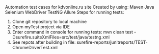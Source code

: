 Automation test cases for kdvonline.ru site
Created by using:
Maven
Java
Selenium WebDriver
TestNG
Allure
Steps for running tests:
1) Clone git repository to local machine
2) Open myTest project via IDE
3) Enter command in console for running tests:
mvn clean test -Dsurefire.suiteXmlFiles=src/test/java/testng.xml
4) See repots after building in file: surefire-reports/junitreports/TEST-ChromeDriverTest.xml

